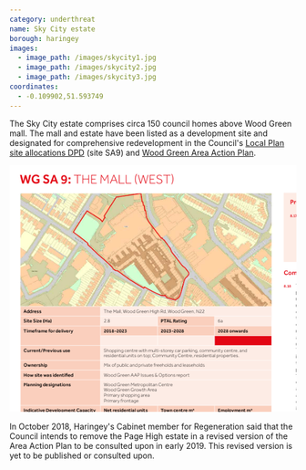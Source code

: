 ```yaml
---
category: underthreat
name: Sky City estate 
borough: haringey
images:
  - image_path: /images/skycity1.jpg
  - image_path: /images/skycity2.jpg
  - image_path: /images/skycity3.jpg
coordinates: 
  - -0.109902,51.593749
---
```

The Sky City estate comprises circa 150 council homes above Wood Green mall. The mall and estate have been listed as a development site and designated for comprehensive redevelopment in the Council's [Local Plan site allocations DPD](https://www.haringey.gov.uk/sites/haringeygovuk/files/final_haringey_site_allocations_dtp_online.pdf) (site SA9) and [Wood Green Area Action Plan](https://www.haringey.gov.uk/sites/haringeygovuk/files/nsr00284-wood_green_aap_2018_awv4_lr.pdf).

![](/images/woodgreenmall.png)

In October 2018, Haringey's Cabinet member for Regeneration said that the Council intends to remove the Page High estate in a revised version of the Area Action Plan to be consulted upon in early 2019. This revised version is yet to be published or consulted upon.

